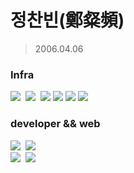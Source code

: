 정찬빈(鄭粲頻)
=============
>2006.04.06

### Infra
<img src="https://img.shields.io/badge/AWS-232F3E?style=for-the-badge&logo=amazonaws&logoColor=white">&nbsp;
<img src="https://img.shields.io/badge/Azure-0078D4?style=for-the-badge&logo=microsoftazure&logoColor=white">&nbsp;
<img src="https://img.shields.io/badge/Docker-2496ED?style=for-the-badge&logo=docker&logoColor=white">
<img src="https://img.shields.io/badge/linux-FCC624?style=for-the-badge&logo=linux&logoColor=white">
<img src="https://img.shields.io/badge/vmware-607078?style=for-the-badge&logo=vmware&logoColor=white">
<img src="https://img.shields.io/badge/raspberrypi-A22846?style=for-the-badge&logo=raspberrypi&logoColor=white">

### developer && web
<img src="https://img.shields.io/badge/Python-3776AB?style=for-the-badge&logo=Python&logoColor=white">&nbsp;
<img src="https://img.shields.io/badge/c++-00599C?style=for-the-badge&logo=cplusplus&logoColor=white">  
<img src="https://img.shields.io/badge/html-E34F26?style=for-the-badge&logo=html5&logoColor=white">&nbsp;
<img src="https://img.shields.io/badge/css-1572B6?style=for-the-badge&logo=css3&logoColor=white">



